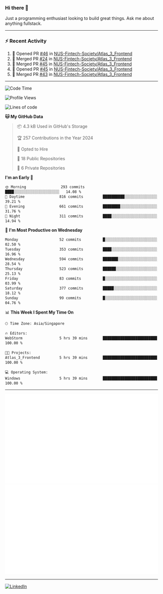 ### Hi there 👋

<!--
**gnimnix/gnimnix** is a ✨ _special_ ✨ repository because its `README.md` (this file) appears on your GitHub profile.

Here are some ideas to get you started:

- 🔭 I’m currently working on ...
- 🌱 I’m currently learning ...
- 👯 I’m looking to collaborate on ...
- 🤔 I’m looking for help with ...
- 💬 Ask me about ...
- 📫 How to reach me: ...
- 😄 Pronouns: ...
- ⚡ Fun fact: ...
-->

Just a programming enthusiast looking to build great things. Ask me about anything fullstack.

---


### :zap: Recent Activity

<!--START_SECTION:activity-->
1. 💪 Opened PR [#46](https://github.com/NUS-Fintech-Society/Atlas_3_Frontend/pull/46) in [NUS-Fintech-Society/Atlas_3_Frontend](https://github.com/NUS-Fintech-Society/Atlas_3_Frontend)
2. 🎉 Merged PR [#24](https://github.com/NUS-Fintech-Society/Atlas_3_Frontend/pull/24) in [NUS-Fintech-Society/Atlas_3_Frontend](https://github.com/NUS-Fintech-Society/Atlas_3_Frontend)
3. 🎉 Merged PR [#45](https://github.com/NUS-Fintech-Society/Atlas_3_Frontend/pull/45) in [NUS-Fintech-Society/Atlas_3_Frontend](https://github.com/NUS-Fintech-Society/Atlas_3_Frontend)
4. 💪 Opened PR [#45](https://github.com/NUS-Fintech-Society/Atlas_3_Frontend/pull/45) in [NUS-Fintech-Society/Atlas_3_Frontend](https://github.com/NUS-Fintech-Society/Atlas_3_Frontend)
5. 🎉 Merged PR [#43](https://github.com/NUS-Fintech-Society/Atlas_3_Frontend/pull/43) in [NUS-Fintech-Society/Atlas_3_Frontend](https://github.com/NUS-Fintech-Society/Atlas_3_Frontend)
<!--END_SECTION:activity-->

---

<!--START_SECTION:waka-->
![Code Time](http://img.shields.io/badge/Code%20Time-72%20hrs%202%20mins-blue)

![Profile Views](http://img.shields.io/badge/Profile%20Views-5-blue)

![Lines of code](https://img.shields.io/badge/From%20Hello%20World%20I%27ve%20Written-476.9%20thousand%20lines%20of%20code-blue)

**🐱 My GitHub Data** 

> 📦 4.3 kB Used in GitHub's Storage 
 > 
> 🏆 257 Contributions in the Year 2024
 > 
> 💼 Opted to Hire
 > 
> 📜 18 Public Repositories 
 > 
> 🔑 6 Private Repositories 
 > 
**I'm an Early 🐤** 

```text
🌞 Morning                293 commits         ████░░░░░░░░░░░░░░░░░░░░░   14.08 % 
🌆 Daytime                816 commits         ██████████░░░░░░░░░░░░░░░   39.21 % 
🌃 Evening                661 commits         ████████░░░░░░░░░░░░░░░░░   31.76 % 
🌙 Night                  311 commits         ████░░░░░░░░░░░░░░░░░░░░░   14.94 % 
```
📅 **I'm Most Productive on Wednesday** 

```text
Monday                   52 commits          █░░░░░░░░░░░░░░░░░░░░░░░░   02.50 % 
Tuesday                  353 commits         ████░░░░░░░░░░░░░░░░░░░░░   16.96 % 
Wednesday                594 commits         ███████░░░░░░░░░░░░░░░░░░   28.54 % 
Thursday                 523 commits         ██████░░░░░░░░░░░░░░░░░░░   25.13 % 
Friday                   83 commits          █░░░░░░░░░░░░░░░░░░░░░░░░   03.99 % 
Saturday                 377 commits         █████░░░░░░░░░░░░░░░░░░░░   18.12 % 
Sunday                   99 commits          █░░░░░░░░░░░░░░░░░░░░░░░░   04.76 % 
```


📊 **This Week I Spent My Time On** 

```text
🕑︎ Time Zone: Asia/Singapore

🔥 Editors: 
WebStorm                 5 hrs 39 mins       █████████████████████████   100.00 % 

🐱‍💻 Projects: 
Atlas_3_Frontend         5 hrs 39 mins       █████████████████████████   100.00 % 

💻 Operating System: 
Windows                  5 hrs 39 mins       █████████████████████████   100.00 % 
```


<!--END_SECTION:waka-->

---

<img src="https://github.com/gnimnix/github-stats-transparent/blob/output/generated/overview.svg" /><img src="https://github.com/gnimnix/github-stats-transparent/blob/output/generated/languages.svg" />


---

<a href="https://www.linkedin.com/in/xmluu/" target="_blank"><img src="https://img.shields.io/badge/LinkedIn-%230077B5.svg?&style=flat-square&logo=linkedin&logoColor=white" alt="LinkedIn"></a>
